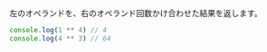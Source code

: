 <!--
label: **
description: べき乗演算子
link: https://developer.mozilla.org/ja/docs/Web/JavaScript/Reference/Operators/Exponentiation
-->

左のオペランドを、右のオペランド回数かけ合わせた結果を返します。

```typescript
console.log(1 ** 4) // 4
console.log(4 ** 3) // 64
```
